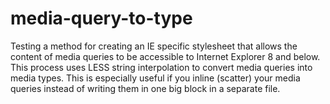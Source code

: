 media-query-to-type
===================

Testing a method for creating an IE specific stylesheet that allows the content of media queries to be accessible to Internet Explorer 8 and below. This process uses LESS string interpolation to convert media queries into media types. This is especially useful if you inline (scatter) your media queries instead of writing them in one big block in a separate file.
